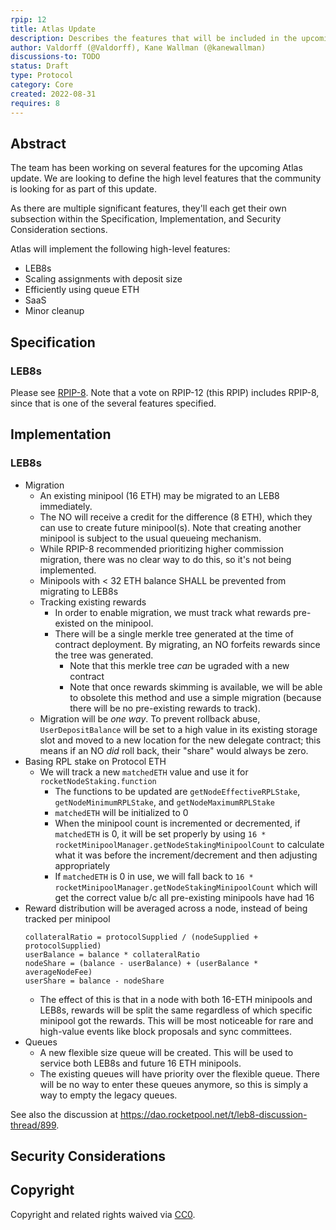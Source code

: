 ```yaml
---
rpip: 12
title: Atlas Update
description: Describes the features that will be included in the upcoming Atlas update.
author: Valdorff (@Valdorff), Kane Wallman (@kanewallman)
discussions-to: TODO
status: Draft
type: Protocol
category: Core
created: 2022-08-31
requires: 8
---
```


## Abstract
The team has been working on several features for the upcoming Atlas update. We are looking to
define the high level features that the community is looking for as part of this update.

As there are multiple significant features, they'll each get their own subsection within
the Specification, Implementation, and Security Consideration sections.

Atlas will implement the following high-level features:
- LEB8s
- Scaling assignments with deposit size
- Efficiently using queue ETH
- SaaS
- Minor cleanup

## Specification

### LEB8s
Please see [RPIP-8](RPIP-8.md). Note that a vote on RPIP-12 (this RPIP) includes RPIP-8, since that
is one of the several features specified.



### 

## Implementation

### LEB8s
- Migration
  - An existing minipool (16 ETH) may be migrated to an LEB8 immediately.
  - The NO will receive a credit for the difference (8 ETH), which they can use to create future
    minipool(s). Note that creating another minipool is subject to the usual queueing mechanism.
  - While RPIP-8 recommended prioritizing higher commission migration, there was no clear way to do
    this, so it's not being implemented.
  - Minipools with < 32 ETH balance SHALL be prevented from migrating to LEB8s
  - Tracking existing rewards
    - In order to enable migration, we must track what rewards pre-existed on the minipool.
    - There will be a single merkle tree generated at the time of contract deployment. By migrating, 
      an NO forfeits rewards since the tree was generated.
      - Note that this merkle tree _can_ be ugraded with a new contract
      - Note that once rewards skimming is available, we will be able to obsolete this method and
        use a simple migration (because there will be no pre-existing rewards to track).
  - Migration will be _one way_. To prevent rollback abuse, `UserDepositBalance` will be set to a
    high value in its existing storage slot and moved to a new location for the new delegate
    contract; this means if an NO _did_ roll back, their "share" would always be zero.
- Basing RPL stake on Protocol ETH
  - We will track a new `matchedETH` value and use it for `rocketNodeStaking.function`
    - The functions to be updated are `getNodeEffectiveRPLStake`, `getNodeMinimumRPLStake`, and
      `getNodeMaximumRPLStake`
    - `matchedETH` will be initialized to 0
    - When the minipool count is incremented or decremented, if `matchedETH` is 0, it will be set
      properly by using `16 * rocketMinipoolManager.getNodeStakingMinipoolCount` to calculate what
      it was before the increment/decrement and then adjusting appropriately
    - If `matchedETH` is 0 in use, we will fall back to
      `16 * rocketMinipoolManager.getNodeStakingMinipoolCount` which will get the correct value b/c
      all pre-existing minipools have had 16
- Reward distribution will be averaged across a node, instead of being tracked per minipool
  ```
  collateralRatio = protocolSupplied / (nodeSupplied + protocolSupplied)
  userBalance = balance * collateralRatio
  nodeShare = (balance - userBalance) + (userBalance * averageNodeFee)
  userShare = balance - nodeShare
  ```
  - The effect of this is that in a node with both 16-ETH minipools and LEB8s, rewards will be split
    the same regardless of which specific minipool got the rewards. This will be most noticeable for
    rare and high-value events like block proposals and sync committees.
- Queues
  - A new flexible size queue will be created. This will be used to service both LEB8s and future
    16 ETH minipools.
  - The existing queues will have priority over the flexible queue. There will be no way to enter
    these queues anymore, so this is simply a way to empty the legacy queues.

See also the discussion at https://dao.rocketpool.net/t/leb8-discussion-thread/899.

## Security Considerations

## Copyright
Copyright and related rights waived via [CC0](https://creativecommons.org/publicdomain/zero/1.0/).
